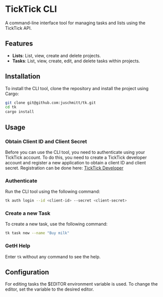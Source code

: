 # TickTick CLI

A command-line interface tool for managing tasks and lists using the TickTick API. 

## Features

- **Lists**: List, view, create and delete projects.
- **Tasks**: List, view, create, edit, and delete tasks within projects.

## Installation
To install the CLI tool, clone the repository and install the project using Cargo:

```sh
git clone git@github.com:juschmitt/tk.git
cd tk
cargo install
```

## Usage
### Obtain Client ID and Client Secret
Before you can use the CLI tool, you need to authenticate using your TickTick account. To do this, you need to create a TickTick developer account and register a new application to obtain a client ID and client secret.
Registration can be done here: [TickTick Developer](https://developer.ticktick.com/manage)

### Authenticate
Run the CLI tool using the following command:

```sh
tk auth login --id <client-id> --secret <client-secret>
```
### Create a new Task
To create a new task, use the following command:

```sh
tk task new --name "Buy milk"
```
### GetH Help
Enter `tk` without any command to see the help. 

## Configuration
For editing tasks the $EDITOR environment variable is used. 
To change the editor, set the variable to the desired editor.
